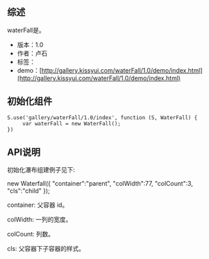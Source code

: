 ## 综述

waterFall是。

* 版本：1.0
* 作者：卢石
* 标签：
* demo：[http://gallery.kissyui.com/waterFall/1.0/demo/index.html](http://gallery.kissyui.com/waterFall/1.0/demo/index.html)

## 初始化组件

    S.use('gallery/waterFall/1.0/index', function (S, WaterFall) {
         var waterFall = new WaterFall();
    })

## API说明
   
   初始化瀑布组建例子见下:
   
   new Waterfall({
	    "container":"parent",
	    "colWidth":77,
	    "colCount":3,
	    "cls":"child"
   });

   container: 父容器 id。
   
   colWidth: 一列的宽度。

   colCount: 列数。
   
   cls: 父容器下子容器的样式。 


